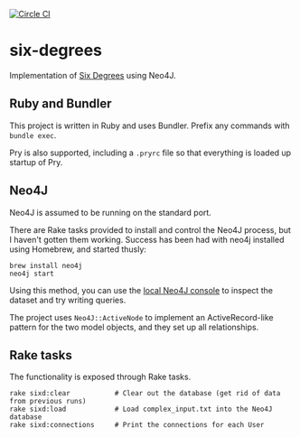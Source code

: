 [![Circle CI](https://circleci.com/gh/RobinDaugherty/six-degrees.svg?style=shield&svg)](https://circleci.com/gh/RobinDaugherty/six-degrees)

# six-degrees
Implementation of [Six Degrees](http://www.puzzlenode.com/puzzles/14-six-degrees-of-separation) using Neo4J.

## Ruby and Bundler
This project is written in Ruby and uses Bundler.
Prefix any commands with `bundle exec`.

Pry is also supported, including a `.pryrc` file so that everything is loaded up startup of Pry.

## Neo4J
Neo4J is assumed to be running on the standard port.

There are Rake tasks provided to install and control the Neo4J process, but I haven't gotten them working.
Success has been had with neo4j installed using Homebrew, and started thusly:

    brew install neo4j
    neo4j start

Using this method, you can use the [local Neo4J console](http://localhost::7474/) to inspect the dataset and try writing queries.

The project uses `Neo4J::ActiveNode` to implement an ActiveRecord-like pattern for the two model objects, and they
set up all relationships.

## Rake tasks
The functionality is exposed through Rake tasks.

    rake sixd:clear           # Clear out the database (get rid of data from previous runs)
    rake sixd:load            # Load complex_input.txt into the Neo4J database
    rake sixd:connections     # Print the connections for each User
